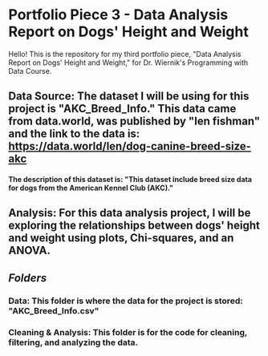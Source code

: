 # Portfolio Piece 3 - Data Analysis Report on Dogs' Height and Weight

Hello! This is the repository for my third portfolio piece, "Data Analysis Report on Dogs' Height and Weight," for Dr. Wiernik's Programming with Data Course. 

## Data Source: The dataset I will be using for this project is "AKC_Breed_Info." This data came from data.world, was published by "len fishman" and the link to the data is: https://data.world/len/dog-canine-breed-size-akc 

  #### The description of this dataset is: "This dataset include breed size data for dogs from the American Kennel Club (AKC)."

## Analysis: For this data analysis project, I will be exploring the relationships between dogs' height and weight using plots, Chi-squares, and an ANOVA. 

## *Folders*
### Data: This folder is where the data for the project is stored: "AKC_Breed_Info.csv"
### Cleaning & Analysis: This folder is for the code for cleaning, filtering, and analyzing the data. 

